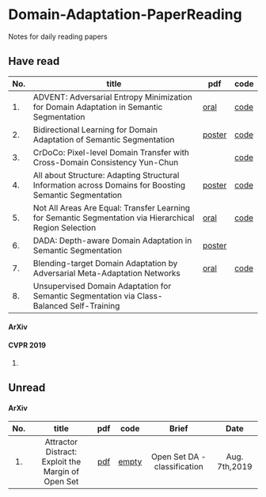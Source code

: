 # Domain-Adaptation-PaperReading
Notes for daily reading papers

## Have read

| No. | title | pdf | code |
| --- | --- | --- | --- |
| 1. |ADVENT: Adversarial Entropy Minimization for Domain Adaptation in Semantic Segmentation| [oral]()| [code](https://github.com/valeoai/ADVENT)|
| 2. |Bidirectional Learning for Domain Adaptation of Semantic Segmentation| [poster]() |[code](https://github.com/liyunsheng13/BDL)|
| 3. |CrDoCo: Pixel-level Domain Transfer with Cross-Domain Consistency Yun-Chun|[]()|[code](https://yunchunchen.github.io/CrDoCo/) 
| 4. |All about Structure: Adapting Structural Information across Domains for Boosting Semantic Segmentation|[poster]()|[code](https://github.com/a514514772/DISE-Domain-Invariant-Structure-Extraction)
| 5. |Not All Areas Are Equal: Transfer Learning for Semantic Segmentation via Hierarchical Region Selection|[oral]()|[code]()
| 6. |DADA: Depth-aware Domain Adaptation in Semantic Segmentation|[poster]()||
| 7. |Blending-target Domain Adaptation by Adversarial Meta-Adaptation Networks|[oral]()|[code]()|
| 8. |Unsupervised Domain Adaptation for Semantic Segmentation via Class-Balanced Self-Training||

#### ArXiv



#### CVPR 2019

1. 


## Unread


#### ArXiv

| No. | title | pdf | code | Brief| Date |
| :-: | :-: | :-: | :-: | :-:| :-:|
|1. | Attractor Distract: Exploit the Margin of Open Set |[pdf](https://arxiv.org/abs/1908.01925) | [empty]() | Open Set DA - classification | Aug. 7th,2019 |